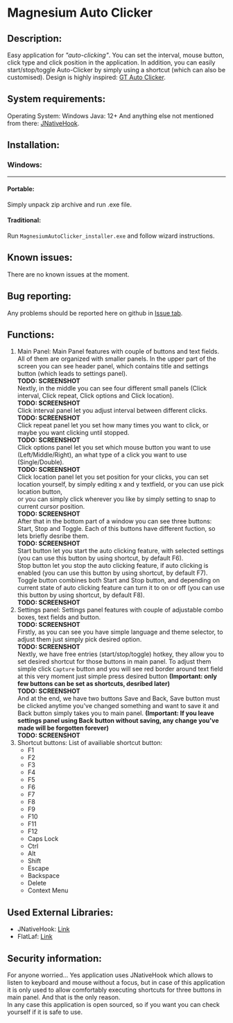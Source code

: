 # Magnesium Auto Clicker
## Description:
Easy application for *"auto-clicking"*.
You can set the interval, mouse button, click type and click position in the application. 
In addition, you can easily start/stop/toggle Auto-Clicker by simply using a shortcut (which can also be customised).
Design is highly inspired: [GT Auto Clicker](https://apps.microsoft.com/detail/9ndjq0j8ksdz?ocid=webpdpshare).

## System requirements:
Operating System: Windows
Java: 12+ 
And anything else not mentioned from there: [JNativeHook](https://github.com/kwhat/jnativehook/blob/2.2/README.md).

## Installation:
### Windows:
---
#### Portable:
Simply unpack zip archive and run .exe file.

#### Traditional:
Run `MagnesiumAutoClicker_installer.exe` and follow wizard instructions.

## Known issues:
There are no known issues at the moment.

## Bug reporting:
Any problems should be reported here on github in [Issue tab](https://github.com/maksik997/MagnesiumAutoClicker/issues/1).

## Functions:
1. Main Panel:
   Main Panel features with couple of buttons and text fields. All of them are organized with smaller panels.
   In the upper part of the screen you can see header panel, which contains title and settings button (which leads to settings panel).<br>
   **TODO: SCREENSHOT**<br>
   Nextly, in the middle you can see four different small panels (Click interval, Click repeat, Click options and Click location).<br>
   **TODO: SCREENSHOT**<br>
   Click interval panel let you adjust interval between different clicks.<br>
   **TODO: SCREENSHOT**<br>
   Click repeat panel let you set how many times you want to click, or maybe you want clicking until stopped.<br>
   **TODO: SCREENSHOT**<br>
   Click options panel let you set which mouse button you want to use (Left/Middle/Right), an what type of a click you want to use (Single/Double).<br>
   **TODO: SCREENSHOT**<br>
   Click location panel let you set position for your clicks, you can set location yourself, by simply editing x and y textfield, or you can use pick location button,<br>
   or you can simply click wherever you like by simply setting to snap to current cursor position.<br>
   **TODO: SCREENSHOT**<br>
   After that in the bottom part of a window you can see three buttons: Start, Stop and Toggle. Each of this buttons have different fuction, so lets briefly desribe them.<br>
   **TODO: SCREENSHOT**<br>
   Start button let you start the auto clicking feature, with selected settings (you can use this button by using shortcut, by default F6).<br>
   Stop button let you stop the auto clicking feature, if auto clicking is enabled (you can use this button by using shortcut, by default F7).<br>
   Toggle button combines both Start and Stop button, and depending on current state of auto clicking feature can turn it to on or off
   (you can use this button by using shortcut, by default F8).<br>
   **TODO: SCREENSHOT**<br>
2. Settings panel:
   Settings panel features with couple of adjustable combo boxes, text fields and button.<br>
   **TODO: SCREENSHOT**<br>
   Firstly, as you can see you have simple language and theme selector, to adjust them just simply pick desired option.<br>
   **TODO: SCREENSHOT**<br>
   Nextly, we have free entries (start/stop/toggle) hotkey, they allow you to set desired shortcut for those buttons in main panel.
   To adjust them simple click `Capture` button and you will see red border around text field at this very moment just simple press desired button
   **(Important: only few buttons can be set as shortcuts, desribed later)**<br>
   **TODO: SCREENSHOT**<br>
   And at the end, we have two buttons Save and Back, Save button must be clicked anytime you've changed something and want to save it and Back button simply takes you to main panel.
   **(Important: If you leave settings panel using Back button without saving, any change you've made will be forgotten forever)**<br>
   **TODO: SCREENSHOT**<br>
3. Shortcut buttons:
   List of availiable shortcut button:
   - F1
   - F2
   - F3
   - F4
   - F5
   - F6
   - F7
   - F8
   - F9
   - F10
   - F11
   - F12
   - Caps Lock
   - Ctrl
   - Alt
   - Shift
   - Escape
   - Backspace
   - Delete
   - Context Menu

## Used External Libraries:
- JNativeHook: [Link](https://github.com/kwhat/jnativehook/tree/2.2)
- FlatLaf: [Link](https://github.com/JFormDesigner/FlatLaf)

## Security information:
For anyone worried... Yes application uses JNativeHook which allows to listen to keyboard and mouse without a focus,
but in case of this application it is only used to allow comfortably executing shortcuts for three buttons in main panel. And that is the only reason.<br>
In any case this application is open sourced, so if you want you can check yourself if it is safe to use.
